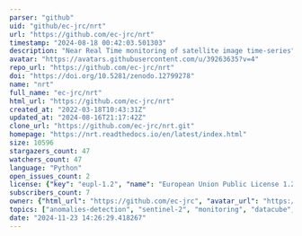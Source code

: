 ```yaml
---
parser: "github"
uid: "github/ec-jrc/nrt"
url: "https://github.com/ec-jrc/nrt"
timestamp: "2024-08-18 00:42:03.501303"
description: "Near Real Time monitoring of satellite image time-series"
avatar: "https://avatars.githubusercontent.com/u/39263635?v=4"
repo_url: "https://github.com/ec-jrc/nrt"
doi: "https://doi.org/10.5281/zenodo.12799278"
name: "nrt"
full_name: "ec-jrc/nrt"
html_url: "https://github.com/ec-jrc/nrt"
created_at: "2022-03-18T10:43:31Z"
updated_at: "2024-08-16T21:17:42Z"
clone_url: "https://github.com/ec-jrc/nrt.git"
homepage: "https://nrt.readthedocs.io/en/latest/index.html"
size: 10596
stargazers_count: 47
watchers_count: 47
language: "Python"
open_issues_count: 2
license: {"key": "eupl-1.2", "name": "European Union Public License 1.2", "spdx_id": "EUPL-1.2", "url": "https://api.github.com/licenses/eupl-1.2", "node_id": "MDc6TGljZW5zZTM0"}
subscribers_count: 7
owner: {"html_url": "https://github.com/ec-jrc", "avatar_url": "https://avatars.githubusercontent.com/u/39263635?v=4", "login": "ec-jrc", "type": "Organization"}
topics: ["anomalies-detection", "sentinel-2", "monitoring", "datacube", "forest-disturbances"]
date: "2024-11-23 14:26:29.418267"
---
```

